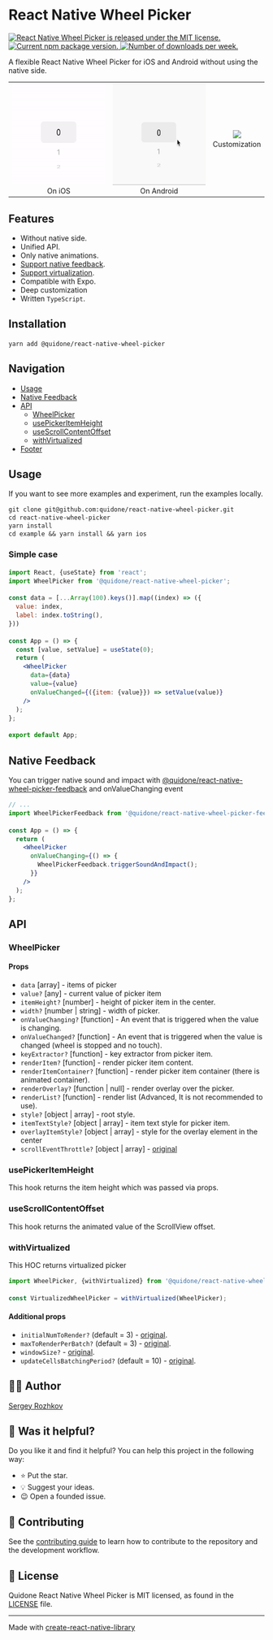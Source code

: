 [AUTHOR]: https://github.com/rozhkovs
[FEEDBACK_GITHUB]: https://github.com/quidone/react-native-wheel-picker-feedback

# React Native Wheel Picker
<p>
  <a href="https://github.com/quidone/react-native-wheel-picker/blob/HEAD/LICENSE">
    <img src="https://img.shields.io/badge/license-MIT-blue.svg" alt="React Native Wheel Picker is released under the MIT license." />
  </a>
  <a href="https://www.npmjs.com/package/@quidone/react-native-wheel-picker">
    <img src="https://img.shields.io/npm/v/@quidone/react-native-wheel-picker?color=brightgreen&label=npm%20package" alt="Current npm package version." />
  </a>
  <a href="https://img.shields.io/npm/dw/@quidone/react-native-wheel-picker">
    <img src="https://img.shields.io/npm/dw/@quidone/react-native-wheel-picker" alt="Number of downloads per week." />
  </a>
</p>

A flexible React Native Wheel Picker for iOS and Android without using the native side.

<table>
  <tr>
    <td align="center">
      <img src="./docs/images/simple-picker-ios.gif" height="200"/>
      <br />
      On iOS
    </td>
    <td align="center">
      <img src="./docs/images/simple-picker-android.gif" height="200"/>
      <br />
      On Android
    </td>
    <td align="center">
      <img src="./docs/images/customized-picker.gif" height="200"/>
      <br />
      Customization
    </td>
  </tr>
</table>


## Features
 - Without native side.
 - Unified API.
 - Only native animations.
 - [Support native feedback](#Native-Feedback).
 - [Support virtualization](#withVirtualized).
 - Compatible with Expo.
 - Deep customization
 - Written ```TypeScript```.

## Installation
```shell
yarn add @quidone/react-native-wheel-picker
```

## Navigation

- [Usage](#Usage)
- [Native Feedback](#Native-Feedback)
- [API](#API)
  - [WheelPicker](#WheelPicker)
  - [usePickerItemHeight](#usePickerItemHeight)
  - [useScrollContentOffset](#useScrollContentOffset)
  - [withVirtualized](#withVirtualized)
- [Footer](#-Author)

## Usage

If you want to see more examples and experiment, run the examples locally.

```shell
git clone git@github.com:quidone/react-native-wheel-picker.git
cd react-native-wheel-picker
yarn install
cd example && yarn install && yarn ios
```

### Simple case

```jsx
import React, {useState} from 'react';
import WheelPicker from '@quidone/react-native-wheel-picker';

const data = [...Array(100).keys()].map((index) => ({
  value: index,
  label: index.toString(),
}))

const App = () => {
  const [value, setValue] = useState(0);
  return (
    <WheelPicker
      data={data}
      value={value}
      onValueChanged={({item: {value}}) => setValue(value)}
    />
  );
};

export default App;
```

## Native Feedback

You can trigger native sound and impact with [@quidone/react-native-wheel-picker-feedback][FEEDBACK_GITHUB]
and onValueChanging event

```jsx
// ...
import WheelPickerFeedback from '@quidone/react-native-wheel-picker-feedback';

const App = () => {
  return (
    <WheelPicker
      onValueChanging={() => {
        WheelPickerFeedback.triggerSoundAndImpact();
      }}
    />
  );
};
```

## API

### WheelPicker

#### Props
- ```data``` [array] - items of picker
- ```value?``` [any] - current value of picker item
- ```itemHeight?``` [number] - height of picker item in the center.
- ```width?``` [number | string] - width of picker.
- ```onValueChanging?``` [function] - An event that is triggered when the value is changing.
- ```onValueChanged?``` [function] - An event that is triggered when the value is changed (wheel is stopped and no touch).
- ```keyExtractor?``` [function] - key extractor from picker item.
- ```renderItem?``` [function] - render picker item content.
- ```renderItemContainer?``` [function] - render picker item container (there is animated container).
- ```renderOverlay?``` [function | null] - render overlay over the picker.
- ```renderList?``` [function] - render list (Advanced, It is not recommended to use).
- ```style?``` [object | array] - root style.
- ```itemTextStyle?``` [object | array] - item text style for picker item.
- ```overlayItemStyle?``` [object | array] - style for the overlay element in the center
- ```scrollEventThrottle?``` [object | array] - [original](https://reactnative.dev/docs/scrollview#scrolleventthrottle-ios)


### usePickerItemHeight
This hook returns the item height which was passed via props.

### useScrollContentOffset
This hook returns the animated value of the ScrollView offset.

### withVirtualized
This HOC returns virtualized picker

```jsx
import WheelPicker, {withVirtualized} from '@quidone/react-native-wheel-picker';

const VirtualizedWheelPicker = withVirtualized(WheelPicker);
```

#### Additional props
- ```initialNumToRender?``` (default = 3) - [original](https://reactnative.dev/docs/flatlist#initialnumtorender).
- ```maxToRenderPerBatch?``` (default = 3) - [original](https://reactnative.dev/docs/flatlist#maxtorenderperbatch).
- ```windowSize?``` - [original](https://reactnative.dev/docs/flatlist#windowsize).
- ```updateCellsBatchingPeriod?``` (default = 10) - [original](https://reactnative.dev/docs/flatlist#updatecellsbatchingperiod).

## 👨‍💻 Author
[Sergey Rozhkov][AUTHOR]

## 🎯 Was it helpful?
Do you like it and find it helpful? You can help this project in the following way:
- ⭐ Put the star.
- 💡 Suggest your ideas.
- 😉 Open a founded issue.

## 🤝 Contributing
See the [contributing guide](CONTRIBUTING.md) to learn how to contribute to the repository and the development workflow.

## 📄 License
Quidone React Native Wheel Picker is MIT licensed, as found in the [LICENSE](LICENSE) file.

---

Made with [create-react-native-library](https://github.com/callstack/react-native-builder-bob)

